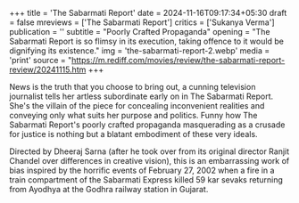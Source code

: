 +++
title = 'The Sabarmati Report'
date = 2024-11-16T09:17:34+05:30
draft = false
mreviews = ['The Sabarmati Report']
critics = ['Sukanya Verma']
publication = ''
subtitle = "Poorly Crafted Propaganda"
opening = "The Sabarmati Report is so flimsy in its execution, taking offence to it would be dignifying its existence."
img = 'the-sabarmati-report-2.webp'
media = 'print'
source = "https://m.rediff.com/movies/review/the-sabarmati-report-review/20241115.htm
+++

News is the truth that you choose to bring out, a cunning television journalist tells her artless subordinate early on in The Sabarmati Report. She's the villain of the piece for concealing inconvenient realities and conveying only what suits her purpose and politics. Funny how The Sabarmati Report's poorly crafted propaganda masquerading as a crusade for justice is nothing but a blatant embodiment of these very ideals.

Directed by Dheeraj Sarna (after he took over from its original director Ranjit Chandel over differences in creative vision), this is an embarrassing work of bias inspired by the horrific events of February 27, 2002 when a fire in a train compartment of the Sabarmati Express killed 59 kar sevaks returning from Ayodhya at the Godhra railway station in Gujarat.
